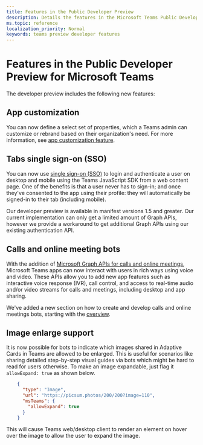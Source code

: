 ```yaml
---
title: Features in the Public Developer Preview
description: Details the features in the Microsoft Teams Public Developer Preview
ms.topic: reference
localization_priority: Normal
keywords: teams preview developer features
---
```


# Features in the Public Developer Preview for Microsoft Teams

The developer preview includes the following new features:

## App customization

You can now define a select set of properties, which a Teams admin can customize or rebrand based on their organization's need. For more information, see [app customization feature](~/concepts/design/design-teams-app-overview.md).

## Tabs single sign-on (SSO)

You can now use [single sign-on (SSO)](~/tabs/how-to/authentication/auth-aad-sso.md) to login and authenticate a user on desktop and mobile using the Teams JavaScript SDK from a web content page. One of the benefits is that a user never has to sign-in; and once they've consented to the app using their profile: they will automatically be signed-in to their tab (including mobile).

Our developer preview is available in manifest versions 1.5 and greater. Our current implementation can only get a limited amount of Graph APIs, however we provide a workaround to get additional Graph APIs using our existing authentication API.

## Calls and online meeting bots

With the addition of [Microsoft Graph APIs for calls and online meetings](/graph/api/resources/communications-api-overview?view=graph-rest-beta&preserve-view=true), Microsoft Teams apps can now interact with users in rich ways using voice and video. These APIs allow you to add new app features such as interactive voice response (IVR), call control, and access to real-time audio and/or video streams for calls and meetings, including desktop and app sharing.

We've added a new section on how to create and develop calls and online meetings bots, starting with the [overview](~/bots/calls-and-meetings/calls-meetings-bots-overview.md).


## Image enlarge support

It is now possible for bots to indicate which images shared in Adaptive Cards in Teams are allowed to be enlarged. This is useful for scenarios like sharing detailed step-by-step visual guides via bots which might be hard to read for users otherwise. To make an image expandable, just flag it `allowExpand: true` as shown below.

```json
    {
      "type": "Image",
      "url": "https://picsum.photos/200/200?image=110",
      "msTeams": {
        "allowExpand": true
      }
    }
```
This will cause Teams web/desktop client to render an element on hover over the image to allow the user to expand the image.

